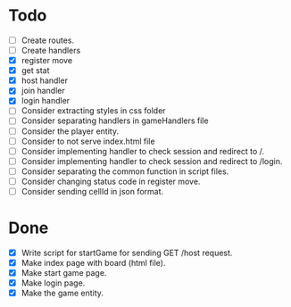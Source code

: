 # Todo

- [ ] Create routes.
- [ ] Create handlers
 - [x] register move
 - [x] get stat
 - [x] host handler
 - [x] join handler
 - [x] login handler
- [ ] Consider extracting styles in css folder
- [ ] Consider separating handlers in gameHandlers file
- [ ] Consider the player entity.
- [ ] Consider to not serve index.html file
- [ ] Consider implementing handler to check session and redirect to /.
- [ ] Consider implementing handler to check session and redirect to /login.
- [ ] Consider separating the common function in script files.
- [ ] Consider changing status code in register move.
- [ ] Consider sending cellId in json format.

# Done

- [x] Write script for startGame for sending GET /host request.
- [x] Make index page with board (html file).
- [x] Make start game page.
- [x] Make login page.
- [x] Make the game entity.
